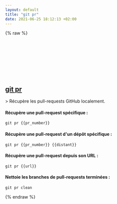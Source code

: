 ```yaml
---
layout: default
title: "git pr"
date: 2021-06-25 18:12:13 +02:00
---
```

{% raw %}
<h2 id="git-pr">
  <a href="/fr/common/git-pr.html">git pr</a> <a href="#git-pr"><svg class="icon">
    <use href="/assets/images/unicode_sprite.svg#link" />
  </svg></a>
</h2>
> Récupère les pull-requests GitHub localement.

#### Récupère une pull-request spécifique :
```shell
git pr {{pr_number}}
```
#### Récupère une pull-request d'un dépôt spécifique :
```shell
git pr {{pr_number}} {{distant}}
```
#### Récupère une pull-request depuis son URL :
```shell
git pr {{url}}
```
#### Nettoie les branches de pull-requests terminées :
```shell
git pr clean
```
{% endraw %}